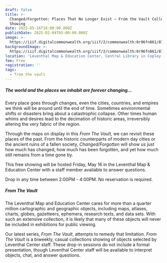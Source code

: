 ```yaml
---
draft: false
title: >-
  Changed/Forgotten: Places That No Longer Exist — From the Vault Collections
  Showing
date: 2025-05-16T18:00:00.000Z
publishDate: 2025-02-04T05:00:00.000Z
image: >-
  https://iiif.digitalcommonwealth.org/iiif/2/commonwealth:0r96fn861/871,2005,2990,1163/1600,/0/default.jpg
backgroundImage: >-
  https://iiif.digitalcommonwealth.org/iiif/2/commonwealth:0r96fn861/871,2005,2990,1163/1600,/0/default.jpg
location: 'Leventhal Map & Education Center, Central Library in Copley Square'
fee: Free
registration: ''
tags:
  - from the vault
---
```


##### **The world and the places we inhabit are forever changing...**

Every place goes through changes, even the cities, countries, and empires we think will be around until the end of time. Sometimes environmental shifts or disasters bring about a catastrophic collapse. Other times human whims and desires lead to the decimation of historic areas, irreversibly altering the very fabric of the region.

Through the maps on display in this *From The Vault*, we can revisit these places of the past. From the historic counterparts of modern day cities or the ancient ruins of a fallen society, *Changed/Forgotten* will show us just how much has changed, how much has been forgotten, and yet how much still remains from a time gone by.

This free showing will be hosted Friday, May 16 in the Leventhal Map & Education Center with a staff member available to answer questions.

Drop in any time between 2:00PM - 4:00PM. No reservation is required.

##### ***From The Vault***

The Leventhal Map and Education Center cares for more than a quarter million cartographic and geographic objects, including maps, atlases, charts, globes, gazetteers, ephemera, research texts, and data sets. With such an extensive collection, it is likely that many of these objects will never be included in exhibitions for public viewing.

Our latest series, *From The Vault*, attempts to remedy that limitation. *From The Vault* is a biweekly, casual collections showing of objects selected by Leventhal Center staff. These drop-in sessions do not include a formal presentation, though Leventhal Center staff will be available to interpret objects, chat, and answer questions.
